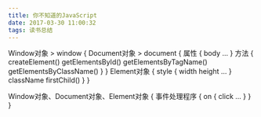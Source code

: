 ```yaml
---
title: 你不知道的JavaScript
date: 2017-03-30 11:00:32
tags: 读书总结
---
```


Window对象 > window {
    Document对象 > document {
        属性 {
            body
            ...
        }
        方法 {
            createElement()
            getElementsById()
            getElementsByTagName()
            getElementsByClassName()
        }
    }
    Element对象 {
        style {
            width
            height
            ...
        }
        className
        firstChild()
    }
}

Window对象、Document对象、Element对象 {
    事件处理程序 {
        on {
            click
            ...
        }
    }
}
